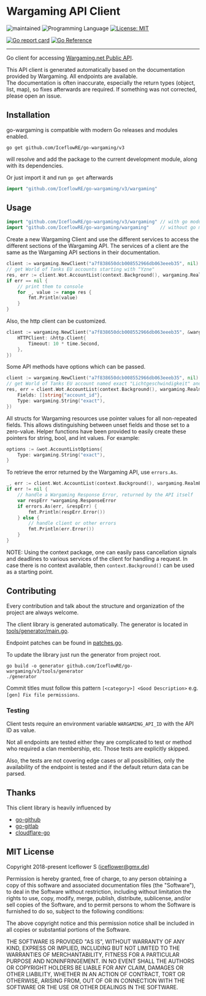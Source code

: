 # Wargaming API Client
![maintained](https://img.shields.io/badge/maintained-yes-brightgreen.svg)
![Programming Language](https://img.shields.io/badge/language-Go-orange.svg)
[![License: MIT](https://img.shields.io/badge/License-MIT-blue.svg)](https://github.com/IceflowRE/go-wargaming/blob/master/LICENSE.md)

[![Go report card](https://goreportcard.com/badge/github.com/IceflowRE/go-wargaming/v2)](https://goreportcard.com/report/github.com/IceflowRE/go-wargaming/v2)
[![Go Reference](https://pkg.go.dev/badge/github.com/IceflowRE/go-wargaming/v2.svg)](https://pkg.go.dev/github.com/IceflowRE/go-wargaming/v2)

---

Go client for accessing [Wargaming.net Public API](https://developers.wargaming.net/documentation/guide/getting-started/).

This API client is generated automatically based on the documentation provided by Wargaming. All endpoints are available.  
The documentation is often inaccurate, especially the return types (object, list, map), so fixes afterwards are required. If something was not corrected, please open an issue.

## Installation

go-wargaming is compatible with modern Go releases and modules enabled.

```shell
go get github.com/IceflowRE/go-wargaming/v3
```

will resolve and add the package to the current development module, along with its dependencies.

Or just import it and run `go get` afterwards

```go
import "github.com/IceflowRE/go-wargaming/v3/wargaming"
```

## Usage

```go
import "github.com/IceflowRE/go-wargaming/v3/wargaming" // with go modules
import "github.com/IceflowRE/go-wargaming/wargaming"    // without go modules
```

Create a new Wargaming Client and use the different services to access the different sections of the Wargaming API.
The services of a client are the same as the Wargaming API sections in their documentation.
```go
client := wargaming.NewClient("a7f838650dcb008552966db063eeeb35", nil)
// get World of Tanks EU accounts starting with "Yzne"
res, err := client.Wot.AccountList(context.Background(), wargaming.RealmEu, "Yzne", nil)
if err == nil {
    // print them to console
	for _, value := range res {
		fmt.Println(value)
	}
}
```

Also, the http client can be customized.
```go
client := wargaming.NewClient("a7f838650dcb008552966db063eeeb35", &wargaming.ClientOptions{
	HTTPClient: &http.Client{
		Timeout: 10 * time.Second,
	},
})
```

Some API methods have options which can be passed.
```go
client := wargaming.NewClient("a7f838650dcb008552966db063eeeb35", nil)
// get World of Tanks EU account named exact "Lichtgeschwindigkeit" and return only the 'account_id' field
res, err = client.Wot.AccountList(context.Background(), wargaming.RealmEu, "Lichtgeschwindigkeit", &wot.AccountListOptions{
	Fields: []string{"account_id"},
	Type: wargaming.String("exact"),
})
```

All structs for Wargaming resources use pointer values for all non-repeated fields. This allows distinguishing between unset fields and those set to a zero-value. Helper functions have been provided to easily create these pointers for string, bool, and int values. For example:
```go
options := &wot.AccountListOptions{
	Type: wargaming.String("exact"),
}
```

To retrieve the error returned by the Wargaming API, use `errors.As`.

```go
_, err := client.Wot.AccountList(context.Background(), wargaming.RealmEu, "Yzne", nil)
if err != nil {
	// handle a Wargaming Response Error, returned by the API itself
	var respErr *wargaming.ResponseError
	if errors.As(err, &respErr) {
		fmt.Println(respErr.Error())
	} else {
		// handle client or other errors
		fmt.Println(err.Error())
	}
}
```

NOTE: Using the context package, one can easily pass cancellation signals and deadlines to various services of the client for handling a request. In case there is no context available, then `context.Background()` can be used as a starting point.

## Contributing

Every contribution and talk about the structure and organization of the project are always welcome.

The client library is generated automatically. The generator is located in [tools/generator/main.go](tools/generator/main.go).

Endpoint patches can be found in [patches.go](tools/generator/internal/patches.go).

To update the library just run the generator from project root.
```shell
go build -o generator github.com/IceflowRE/go-wargaming/v3/tools/generator
./generator
```

Commit titles must follow this pattern `[<category>] <Good Description>` e.g. `[gen] Fix file permissions`.

### Testing

Client tests require an environment variable `WARGAMING_API_ID` with the API ID as value.

Not all endpoints are tested either they are complicated to test or method who required a clan membership, etc.
Those tests are explicitly skipped.

Also, the tests are not covering edge cases or all possibilities, only the availability of the endpoint is tested and if the default return data can be parsed.

## Thanks

This client library is heavily influenced by

- [go-github](https://github.com/google/go-github)
- [go-gitlab](https://github.com/xanzy/go-gitlab)
- [cloudflare-go](https://github.com/cloudflare/cloudflare-go)

## MIT License

Copyright 2018-present Iceflower S (iceflower@gmx.de)

Permission is hereby granted, free of charge, to any person obtaining a copy of this software and associated documentation files (the "Software"), to deal in the Software without restriction, including without limitation the rights to use, copy, modify, merge, publish, distribute, sublicense, and/or sell copies of the Software, and to permit persons to whom the Software is furnished to do so, subject to the following conditions:

The above copyright notice and this permission notice shall be included in all copies or substantial portions of the Software.

THE SOFTWARE IS PROVIDED "AS IS", WITHOUT WARRANTY OF ANY KIND, EXPRESS OR IMPLIED, INCLUDING BUT NOT LIMITED TO THE WARRANTIES OF MERCHANTABILITY, FITNESS FOR A PARTICULAR PURPOSE AND NONINFRINGEMENT. IN NO EVENT SHALL THE AUTHORS OR COPYRIGHT HOLDERS BE LIABLE FOR ANY CLAIM, DAMAGES OR OTHER LIABILITY, WHETHER IN AN ACTION OF CONTRACT, TORT OR OTHERWISE, ARISING FROM, OUT OF OR IN CONNECTION WITH THE SOFTWARE OR THE USE OR OTHER DEALINGS IN THE SOFTWARE.